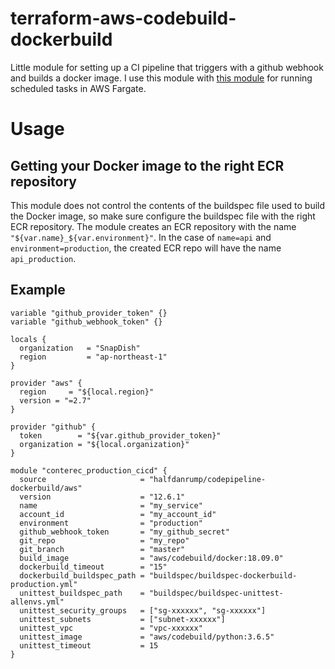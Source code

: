 # terraform-aws-codebuild-dockerbuild
Little module for setting up a CI pipeline that triggers with a github webhook and builds a docker image. I use this module with [this module](https://registry.terraform.io/modules/halfdanrump/fargate-scheduled-task-multicontainer/aws/12.6.1) for running scheduled tasks in AWS Fargate.

# Usage

## Getting your Docker image to the right ECR repository
This module does not control the contents of the buildspec file used to build the Docker image, so make sure configure the buildspec file with the right ECR repository. The module creates an ECR repository with the name `"${var.name}_${var.environment}"`. In the case of `name=api` and `environment=production`, the created ECR repo will have the name `api_production`.

## Example

```hcl
variable "github_provider_token" {}
variable "github_webhook_token" {}

locals {
  organization   = "SnapDish"
  region         = "ap-northeast-1"
}

provider "aws" {
  region     = "${local.region}"
  version = "=2.7"
}

provider "github" {
  token        = "${var.github_provider_token}"
  organization = "${local.organization}"
}

module "conterec_production_cicd" {
  source                     = "halfdanrump/codepipeline-dockerbuild/aws"
  version                    = "12.6.1"
  name                       = "my_service"
  account_id                 = "my_account_id"
  environment                = "production"
  github_webhook_token       = "my_github_secret"
  git_repo                   = "my_repo"
  git_branch                 = "master"
  build_image                = "aws/codebuild/docker:18.09.0"
  dockerbuild_timeout        = "15"
  dockerbuild_buildspec_path = "buildspec/buildspec-dockerbuild-production.yml"
  unittest_buildspec_path    = "buildspec/buildspec-unittest-allenvs.yml"
  unittest_security_groups   = ["sg-xxxxxx", "sg-xxxxxx"]
  unittest_subnets           = ["subnet-xxxxxx"]
  unittest_vpc               = "vpc-xxxxxx"
  unittest_image             = "aws/codebuild/python:3.6.5"
  unittest_timeout           = 15
}
```
